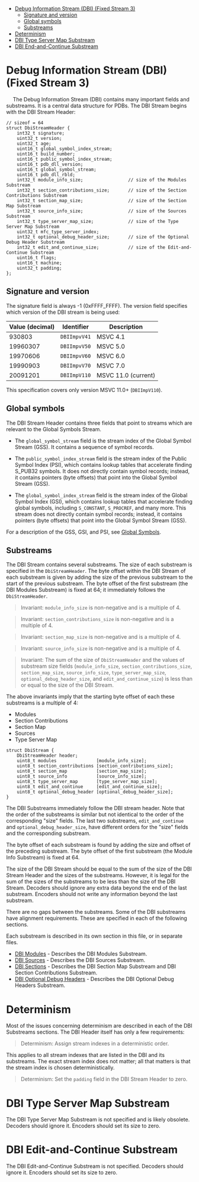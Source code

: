 - [Debug Information Stream (DBI) (Fixed Stream 3)](#debug-information-stream-dbi-fixed-stream-3)
  - [Signature and version](#signature-and-version)
  - [Global symbols](#global-symbols)
  - [Substreams](#substreams)
- [Determinism](#determinism)
- [DBI Type Server Map Substream](#dbi-type-server-map-substream)
- [DBI End-and-Continue Substream](#dbi-end-and-continue-substream)

# Debug Information Stream (DBI) (Fixed Stream 3)
 
The Debug Information Stream (DBI) contains many important fields and substreams. It is a central data structure for PDBs.
The DBI Stream begins with the DBI Stream Header:

```
// sizeof = 64
struct DbiStreamHeader {
    int32_t signature;
    uint32_t version;
    uint32_t age;
    uint16_t global_symbol_index_stream;
    uint16_t build_number;
    uint16_t public_symbol_index_stream;
    uint16_t pdb_dll_version;
    uint16_t global_symbol_stream;
    uint16_t pdb_dll_rbld;
    int32_t module_info_size;                 // size of the Modules Substream
    int32_t section_contributions_size;       // size of the Section Contributions Substream
    int32_t section_map_size;                 // size of the Section Map Substream
    int32_t source_info_size;                 // size of the Sources Substream
    int32_t type_server_map_size;             // size of the Type Server Map Substream
    uint32_t mfc_type_server_index;
    int32_t optional_debug_header_size;       // size of the Optional Debug Header Substream
    int32_t edit_and_continue_size;           // size of the Edit-and-Continue Substream
    uint16_t flags;
    uint16_t machine;
    uint32_t padding;
};
```

## Signature and version

The signature field is always -1 (0xFFFF_FFFF). The version field specifies which version of the DBI stream is being used:

Value (decimal) | Identifier   | Description
----------------|--------------|------------
930803          | `DBIImpvV41` | MSVC 4.1
19960307        | `DBIImpvV50` | MSVC 5.0
19970606        | `DBIImpvV60` | MSVC 6.0
19990903        | `DBIImpvV70` | MSVC 7.0
20091201        | `DBIImpV110` | MSVC 11.0 (current)

This specification covers only version MSVC 11.0+ (`DBIImpV110`).

## Global symbols

The DBI Stream Header contains three fields that point to streams which are
relevant to the Global Symbols Stream.

* The `global_symbol_stream` field is the stream index of the Global Symbol
  Stream (GSS). It contains a sequence of symbol records.

* The `public_symbol_index_stream` field is the stream index of the Public
  Symbol Index (PSI), which contains lookup tables that accelerate finding
  S_PUB32 symbols. It does not directly contain symbol records; instead, it
  contains pointers (byte offsets) that point into the Global Symbol Stream
  (GSS).

* The `global_symbol_index_stream` field is the stream index of the Global
  Symbol Index (GSI), which contains lookup tables that accelerate finding
  global symbols, including `S_CONSTANT`, `S_PROCREF`, and many more. This
  stream does not directly contain symbol records; instead, it contains pointers
  (byte offsets) that point into the Global Symbol Stream (GSS).

For a description of the GSS, GSI, and PSI, see [Global Symbols](globals.md).

## Substreams

The DBI Stream contains several substreams. The size of each substream is
specified in the `DbiStreamHeader`. The byte offset within the DBI Stream of
each substream is given by adding the size of the previous substream to the
start of the previous substream. The byte offset of the first substream (the DBI
Modules Substream) is fixed at 64; it immediately follows the `DbiStreamHeader`.

> Invariant: `module_info_size` is non-negative and is a multiple of 4.

> Invariant: `section_contributions_size` is non-negative and is a multiple of 4.

> Invariant: `section_map_size` is non-negative and is a multiple of 4.

> Invariant: `source_info_size` is non-negative and is a multiple of 4.

> Invariant: The sum of the size of `DbiStreamHeader` and the values of
> substream size fields (`module_info_size`, `section_contributions_size`,
> `section_map_size`, `source_info_size`, `type_server_map_size`,
> `optional_debug_header_size`, and `edit_and_continue_size`) is less than or
> equal to the size of the DBI Stream.

The above invariants imply that the starting byte offset of each these
substreams is a multiple of 4:

* Modules
* Section Contributions
* Section Map
* Sources
* Type Server Map

```
struct DbiStream {
    DbiStreamHeader header;
    uint8_t modules               [module_info_size];
    uint8_t section_contributions [section_contributions_size];
    uint8_t section_map           [section_map_size];
    uint8_t source_info           [source_info_size];
    uint8_t type_server_map       [type_server_map_size];
    uint8_t edit_and_continue     [edit_and_continue_size];
    uint8_t optional_debug_header [optional_debug_header_size];
}
```

The DBI Substreams immediately follow the DBI stream header. Note that the order
of the substreams is similar but not identical to the order of the corresponding
"size" fields. The last two substreams, `edit_and_continue` and
`optional_debug_header_size`, have different orders for the "size" fields and
the corresponding substream.

The byte offset of each substream is found by adding the size and offset of the
preceding substream. The byte offset of the first substream (the Module Info
Substream) is fixed at 64.

The size of the DBI Stream should be equal to the sum of the size of the DBI
Stream Header and the sizes of the substreams. However, it is legal for the sum
of the sizes of the substreams to be less than the size of the DBI Stream.
Decoders should ignore any extra data beyond the end of the last substream.
Encoders should not write any information beyond the last substream.

There are no gaps between the substreams. Some of the DBI substreams have
alignment requirements. These are specified in each of the following sections.

Each substream is described in its own section in this file, or in separate
files.

* [DBI Modules](dbi_modules.md) - Describes the DBI Modules Substream.
* [DBI Sources](dbi_sources.md) - Describes the DBI Sources Substream.
* [DBI Sections](dbi_sections.md) - Describes the DBI Section Map Substream and
  DBI Section Contributions Substream.
* [DBI Optional Debug Headers](dbi_opt_debug.md) - Describes the DBI Optional
  Debug Headers Substream.

# Determinism

Most of the issues concerning determinism are described in each of the DBI
Substreams sections. The DBI Header itself has only a few requirements:

> Determinism: Assign stream indexes in a deterministic order.

This applies to all stream indexes that are listed in the DBI and its
substreams. The exact stream index does not matter; all that matters is that the
stream index is chosen deterministically.

> Determinism: Set the `padding` field in the DBI Stream Header to zero.

# DBI Type Server Map Substream

The DBI Type Server Map Substream is not specified and is likely obsolete.
Decoders should ignore it. Encoders should set its size to zero.

# DBI Edit-and-Continue Substream

The DBI Edit-and-Continue Substream is not specified. Decoders should ignore it.
Encoders should set its size to zero.

